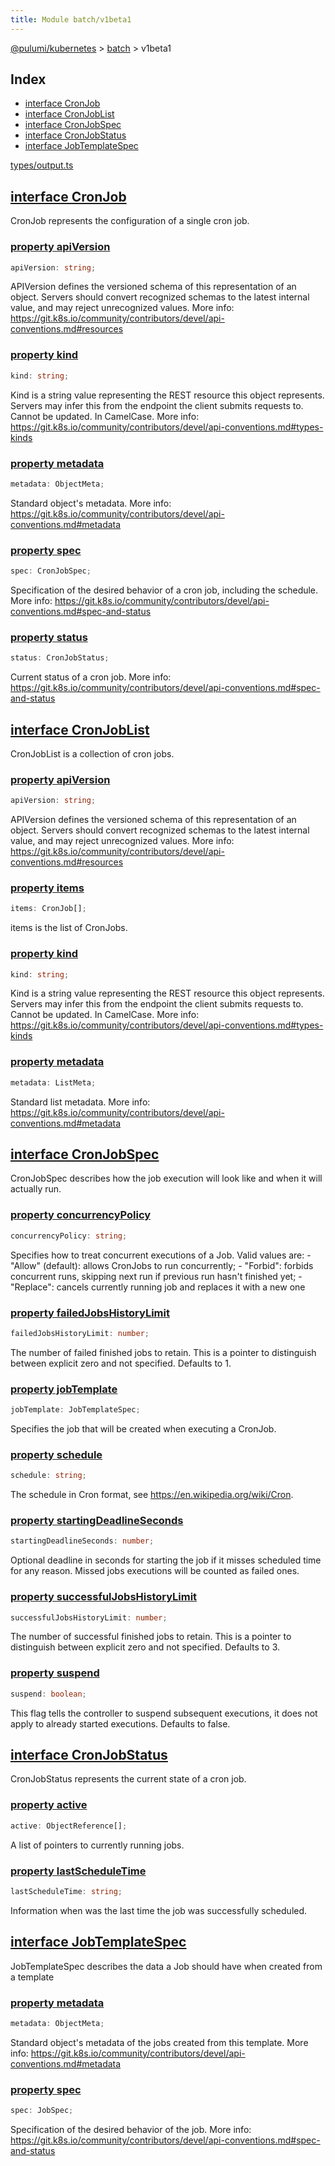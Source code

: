 ```yaml
---
title: Module batch/v1beta1
---
```


<a href="../../index.html">@pulumi/kubernetes</a> &gt; <a href="../index.html">batch</a> &gt; v1beta1

<h2 class="pdoc-module-header">Index</h2>

* <a href="#CronJob">interface CronJob</a>
* <a href="#CronJobList">interface CronJobList</a>
* <a href="#CronJobSpec">interface CronJobSpec</a>
* <a href="#CronJobStatus">interface CronJobStatus</a>
* <a href="#JobTemplateSpec">interface JobTemplateSpec</a>

<a href="/types/output.ts">types/output.ts</a> 


<h2 class="pdoc-module-header" id="CronJob">
<a class="pdoc-member-name" href="https://github.com/pulumi/pulumi-kubernetes/blob/master/pack/nodejs/types/output.ts#L5741">interface CronJob</a>
</h2>

CronJob represents the configuration of a single cron job.

<h3 class="pdoc-member-header">
<a class="pdoc-child-name" href="https://github.com/pulumi/pulumi-kubernetes/blob/master/pack/nodejs/types/output.ts#L5748">property apiVersion</a>
</h3>

```typescript
apiVersion: string;
```


APIVersion defines the versioned schema of this representation of an object. Servers should
convert recognized schemas to the latest internal value, and may reject unrecognized
values. More info:
https://git.k8s.io/community/contributors/devel/api-conventions.md#resources

<h3 class="pdoc-member-header">
<a class="pdoc-child-name" href="https://github.com/pulumi/pulumi-kubernetes/blob/master/pack/nodejs/types/output.ts#L5756">property kind</a>
</h3>

```typescript
kind: string;
```


Kind is a string value representing the REST resource this object represents. Servers may
infer this from the endpoint the client submits requests to. Cannot be updated. In
CamelCase. More info:
https://git.k8s.io/community/contributors/devel/api-conventions.md#types-kinds

<h3 class="pdoc-member-header">
<a class="pdoc-child-name" href="https://github.com/pulumi/pulumi-kubernetes/blob/master/pack/nodejs/types/output.ts#L5762">property metadata</a>
</h3>

```typescript
metadata: ObjectMeta;
```


Standard object's metadata. More info:
https://git.k8s.io/community/contributors/devel/api-conventions.md#metadata

<h3 class="pdoc-member-header">
<a class="pdoc-child-name" href="https://github.com/pulumi/pulumi-kubernetes/blob/master/pack/nodejs/types/output.ts#L5768">property spec</a>
</h3>

```typescript
spec: CronJobSpec;
```


Specification of the desired behavior of a cron job, including the schedule. More info:
https://git.k8s.io/community/contributors/devel/api-conventions.md#spec-and-status

<h3 class="pdoc-member-header">
<a class="pdoc-child-name" href="https://github.com/pulumi/pulumi-kubernetes/blob/master/pack/nodejs/types/output.ts#L5774">property status</a>
</h3>

```typescript
status: CronJobStatus;
```


Current status of a cron job. More info:
https://git.k8s.io/community/contributors/devel/api-conventions.md#spec-and-status

<h2 class="pdoc-module-header" id="CronJobList">
<a class="pdoc-member-name" href="https://github.com/pulumi/pulumi-kubernetes/blob/master/pack/nodejs/types/output.ts#L5781">interface CronJobList</a>
</h2>

CronJobList is a collection of cron jobs.

<h3 class="pdoc-member-header">
<a class="pdoc-child-name" href="https://github.com/pulumi/pulumi-kubernetes/blob/master/pack/nodejs/types/output.ts#L5788">property apiVersion</a>
</h3>

```typescript
apiVersion: string;
```


APIVersion defines the versioned schema of this representation of an object. Servers should
convert recognized schemas to the latest internal value, and may reject unrecognized
values. More info:
https://git.k8s.io/community/contributors/devel/api-conventions.md#resources

<h3 class="pdoc-member-header">
<a class="pdoc-child-name" href="https://github.com/pulumi/pulumi-kubernetes/blob/master/pack/nodejs/types/output.ts#L5793">property items</a>
</h3>

```typescript
items: CronJob[];
```


items is the list of CronJobs.

<h3 class="pdoc-member-header">
<a class="pdoc-child-name" href="https://github.com/pulumi/pulumi-kubernetes/blob/master/pack/nodejs/types/output.ts#L5801">property kind</a>
</h3>

```typescript
kind: string;
```


Kind is a string value representing the REST resource this object represents. Servers may
infer this from the endpoint the client submits requests to. Cannot be updated. In
CamelCase. More info:
https://git.k8s.io/community/contributors/devel/api-conventions.md#types-kinds

<h3 class="pdoc-member-header">
<a class="pdoc-child-name" href="https://github.com/pulumi/pulumi-kubernetes/blob/master/pack/nodejs/types/output.ts#L5807">property metadata</a>
</h3>

```typescript
metadata: ListMeta;
```


Standard list metadata. More info:
https://git.k8s.io/community/contributors/devel/api-conventions.md#metadata

<h2 class="pdoc-module-header" id="CronJobSpec">
<a class="pdoc-member-name" href="https://github.com/pulumi/pulumi-kubernetes/blob/master/pack/nodejs/types/output.ts#L5814">interface CronJobSpec</a>
</h2>

CronJobSpec describes how the job execution will look like and when it will actually run.

<h3 class="pdoc-member-header">
<a class="pdoc-child-name" href="https://github.com/pulumi/pulumi-kubernetes/blob/master/pack/nodejs/types/output.ts#L5821">property concurrencyPolicy</a>
</h3>

```typescript
concurrencyPolicy: string;
```


Specifies how to treat concurrent executions of a Job. Valid values are: - "Allow"
(default): allows CronJobs to run concurrently; - "Forbid": forbids concurrent runs,
skipping next run if previous run hasn't finished yet; - "Replace": cancels currently
running job and replaces it with a new one

<h3 class="pdoc-member-header">
<a class="pdoc-child-name" href="https://github.com/pulumi/pulumi-kubernetes/blob/master/pack/nodejs/types/output.ts#L5827">property failedJobsHistoryLimit</a>
</h3>

```typescript
failedJobsHistoryLimit: number;
```


The number of failed finished jobs to retain. This is a pointer to distinguish between
explicit zero and not specified. Defaults to 1.

<h3 class="pdoc-member-header">
<a class="pdoc-child-name" href="https://github.com/pulumi/pulumi-kubernetes/blob/master/pack/nodejs/types/output.ts#L5832">property jobTemplate</a>
</h3>

```typescript
jobTemplate: JobTemplateSpec;
```


Specifies the job that will be created when executing a CronJob.

<h3 class="pdoc-member-header">
<a class="pdoc-child-name" href="https://github.com/pulumi/pulumi-kubernetes/blob/master/pack/nodejs/types/output.ts#L5837">property schedule</a>
</h3>

```typescript
schedule: string;
```


The schedule in Cron format, see https://en.wikipedia.org/wiki/Cron.

<h3 class="pdoc-member-header">
<a class="pdoc-child-name" href="https://github.com/pulumi/pulumi-kubernetes/blob/master/pack/nodejs/types/output.ts#L5843">property startingDeadlineSeconds</a>
</h3>

```typescript
startingDeadlineSeconds: number;
```


Optional deadline in seconds for starting the job if it misses scheduled time for any
reason.  Missed jobs executions will be counted as failed ones.

<h3 class="pdoc-member-header">
<a class="pdoc-child-name" href="https://github.com/pulumi/pulumi-kubernetes/blob/master/pack/nodejs/types/output.ts#L5849">property successfulJobsHistoryLimit</a>
</h3>

```typescript
successfulJobsHistoryLimit: number;
```


The number of successful finished jobs to retain. This is a pointer to distinguish between
explicit zero and not specified. Defaults to 3.

<h3 class="pdoc-member-header">
<a class="pdoc-child-name" href="https://github.com/pulumi/pulumi-kubernetes/blob/master/pack/nodejs/types/output.ts#L5855">property suspend</a>
</h3>

```typescript
suspend: boolean;
```


This flag tells the controller to suspend subsequent executions, it does not apply to
already started executions.  Defaults to false.

<h2 class="pdoc-module-header" id="CronJobStatus">
<a class="pdoc-member-name" href="https://github.com/pulumi/pulumi-kubernetes/blob/master/pack/nodejs/types/output.ts#L5862">interface CronJobStatus</a>
</h2>

CronJobStatus represents the current state of a cron job.

<h3 class="pdoc-member-header">
<a class="pdoc-child-name" href="https://github.com/pulumi/pulumi-kubernetes/blob/master/pack/nodejs/types/output.ts#L5866">property active</a>
</h3>

```typescript
active: ObjectReference[];
```


A list of pointers to currently running jobs.

<h3 class="pdoc-member-header">
<a class="pdoc-child-name" href="https://github.com/pulumi/pulumi-kubernetes/blob/master/pack/nodejs/types/output.ts#L5871">property lastScheduleTime</a>
</h3>

```typescript
lastScheduleTime: string;
```


Information when was the last time the job was successfully scheduled.

<h2 class="pdoc-module-header" id="JobTemplateSpec">
<a class="pdoc-member-name" href="https://github.com/pulumi/pulumi-kubernetes/blob/master/pack/nodejs/types/output.ts#L5878">interface JobTemplateSpec</a>
</h2>

JobTemplateSpec describes the data a Job should have when created from a template

<h3 class="pdoc-member-header">
<a class="pdoc-child-name" href="https://github.com/pulumi/pulumi-kubernetes/blob/master/pack/nodejs/types/output.ts#L5883">property metadata</a>
</h3>

```typescript
metadata: ObjectMeta;
```


Standard object's metadata of the jobs created from this template. More info:
https://git.k8s.io/community/contributors/devel/api-conventions.md#metadata

<h3 class="pdoc-member-header">
<a class="pdoc-child-name" href="https://github.com/pulumi/pulumi-kubernetes/blob/master/pack/nodejs/types/output.ts#L5889">property spec</a>
</h3>

```typescript
spec: JobSpec;
```


Specification of the desired behavior of the job. More info:
https://git.k8s.io/community/contributors/devel/api-conventions.md#spec-and-status

